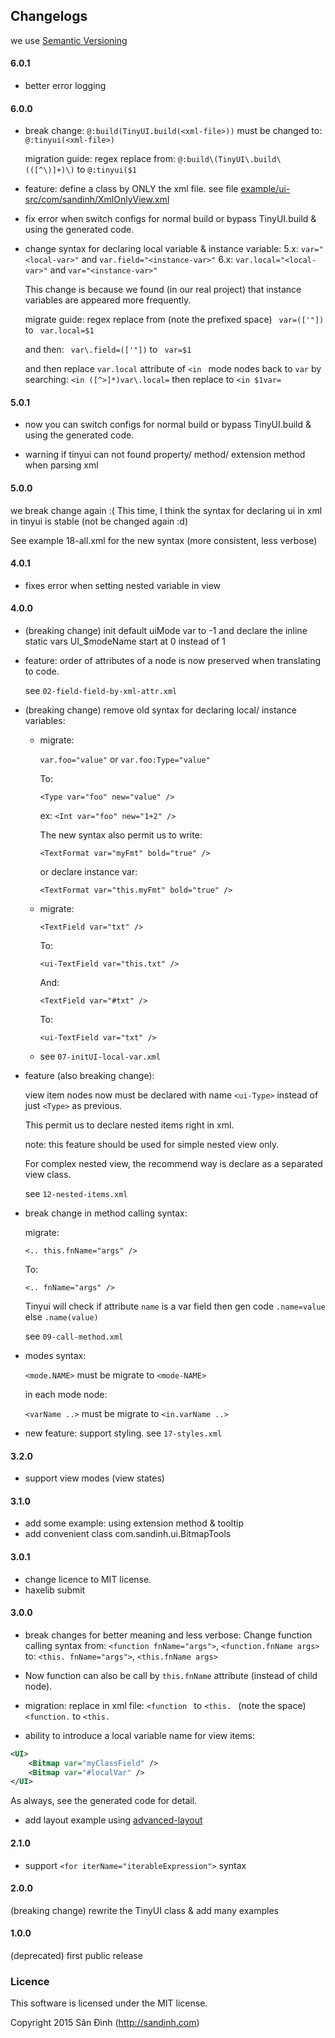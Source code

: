 ## Changelogs
we use [Semantic Versioning](http://semver.org/)

#### 6.0.1
+ better error logging

#### 6.0.0
+ break change:
  `@:build(TinyUI.build(<xml-file>))`
must be changed to:
  `@:tinyui(<xml-file>)`

    migration guide: regex replace from:
`@:build\(TinyUI\.build\(([^\)]+)\)` to
`@:tinyui($1`

+ feature: define a class by ONLY the xml file.
see file [example/ui-src/com/sandinh/XmlOnlyView.xml](example/ui-src/com/sandinh/XmlOnlyView.xml)

+ fix error when switch configs for normal build or bypass TinyUI.build & using the generated code.

+ change syntax for declaring local variable & instance variable:
    5.x: `var="<local-var>"` and `var.field="<instance-var>"`
    6.x: `var.local="<local-var>"` and `var="<instance-var>"`

    This change is because we found (in our real project) that instance variables are appeared more frequently.
    
    migrate guide: regex replace from (note the prefixed space)
    ` var=(['"])` to ` var.local=$1`
    
    and then:
    ` var\.field=(['"])` to ` var=$1`
    
    and then replace `var.local` attribute of `<in ` mode nodes back to `var` by searching:
    `<in ([^>]*)var\.local=` then replace to `<in $1var=`

#### 5.0.1
+ now you can switch configs for normal build or bypass TinyUI.build & using the generated code.

+ warning if tinyui can not found property/ method/ extension method when parsing xml

#### 5.0.0
we break change again :(
This time, I think the syntax for declaring ui in xml in tinyui is stable (not be changed again :d)

See example 18-all.xml for the new syntax (more consistent, less verbose)

#### 4.0.1
+ fixes error when setting nested variable in view

#### 4.0.0
+ (breaking change) init default uiMode var to -1 and declare the inline static vars UI_$modeName start at 0 instead of 1

+ feature: order of attributes of a node is now preserved when translating to code.

    see `02-field-field-by-xml-attr.xml`

+ (breaking change) remove old syntax for declaring local/ instance variables:
    
    + migrate:
        
        `var.foo="value"` or `var.foo:Type="value"`
        
        To:
        
        `<Type var="foo" new="value" />`
        
        ex:
        `<Int var="foo" new="1+2" />`
        
        The new syntax also permit us to write:
        
        `<TextFormat var="myFmt" bold="true" />`
        
        or declare instance var:
        
        `<TextFormat var="this.myFmt" bold="true" />`
        
    + migrate:
        
        `<TextField var="txt" />`
        
        To:
        
        `<ui-TextField var="this.txt" />`
        
        And:
        
        `<TextField var="#txt" />`
        
        To:
        
        `<ui-TextField var="txt" />`
        
    + see `07-initUI-local-var.xml`

+ feature (also breaking change):

    view item nodes now must be declared with name `<ui-Type>` instead of just `<Type>` as previous.

    This permit us to declare nested items right in xml.

    note: this feature should be used for simple nested view only.

    For complex nested view, the recommend way is declare as a separated view class.

    see `12-nested-items.xml`
    
+ break change in method calling syntax:
    
    migrate:
    
    `<.. this.fnName="args" />`
    
    To:
    
    `<.. fnName="args" />`
    
    Tinyui will check if attribute `name` is a var field then gen code `.name=value` else `.name(value)`
    
    see `09-call-method.xml`
    
+ modes syntax:

    `<mode.NAME>` must be migrate to `<mode-NAME>`
    
    in each mode node:
    
    `<varName ..>` must be migrate to `<in.varName ..>`

+ new feature: support styling. see `17-styles.xml`

#### 3.2.0
+ support view modes (view states)

#### 3.1.0
+ add some example: using extension method & tooltip
+ add convenient class com.sandinh.ui.BitmapTools

#### 3.0.1
+ change licence to MIT license.
+ haxelib submit

#### 3.0.0
+ break changes for better meaning and less verbose:
Change function calling syntax from:
`<function fnName="args">`, `<function.fnName args>`
to:
`<this. fnName="args">`, `<this.fnName args>`

+ Now function can also be call by `this.fnName` attribute (instead of child node).

+ migration: replace in xml file:
  `<function ` to `<this. ` (note the space)
  `<function.` to `<this.`

+ ability to introduce a local variable name for view items:
```xml
<UI>
    <Bitmap var="myClassField" />
    <Bitmap var="#localVar" />
</UI>
```
As always, see the generated code for detail.

+ add layout example using [advanced-layout](https://github.com/player-03/advanced-layout)

#### 2.1.0
+ support `<for iterName="iterableExpression">` syntax
#### 2.0.0
(breaking change) rewrite the TinyUI class & add many examples
#### 1.0.0
(deprecated) first public release

### Licence
This software is licensed under the MIT license.

Copyright 2015 Sân Đình (http://sandinh.com)
